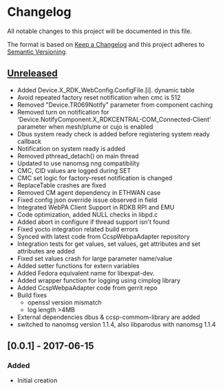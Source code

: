 # Changelog
All notable changes to this project will be documented in this file.

The format is based on [Keep a Changelog](http://keepachangelog.com/en/1.0.0/)
and this project adheres to [Semantic Versioning](http://semver.org/spec/v2.0.0.html).

## [Unreleased]
- Added Device.X_RDK_WebConfig.ConfigFile.[i]. dynamic table
- Avoid repeated factory reset notification when cmc is 512
- Removed "Device.TR069Notify" parameter from component caching
- Removed turn on notification for 'Device.NotifyComponent.X_RDKCENTRAL-COM_Connected-Client' parameter when mesh/plume or cujo is enabled
- Dbus system ready check is added before registering system ready callback
- Notification on system ready is added
- Removed pthread_detach() on main thread
- Updated to use nanomsg nng compatibility
- CMC, CID values are logged during SET
- CMC set logic for factory-reset notification is changed
- ReplaceTable crashes are fixed
- Removed CM agent dependency in ETHWAN case
- Fixed config json override issue observed in field
- Integrated WebPA Client Support in RDKB RPI and EMU 
- Code optimization, added NULL checks in libpd.c
- Added abort in configure if thread support isn't found 
- Fixed yocto integration related build errors
- Synced with latest code from CcspWebpaAdapter repository
- Integration tests for get values, set values, get attributes and set attributes are added
- Fixed set values crash for large parameter name/value
- Added setter functions for extern variables
- Added Fedora equivalent name for libexpat-dev.
- Added wrapper function for logging using cimplog library
- Added CcspWebpaAdapter code from gerrit repo
- Build fixes
    - openssl version mismatch 
    - log length >4MB
- External dependencies dbus & ccsp-commom-library are added
- switched to nanomsg version 1.1.4, also libparodus with nanomsg 1.1.4

## [0.0.1] - 2017-06-15
### Added
- Initial creation

[Unreleased]: https://github.com/Comcast/parodus2ccsp/compare/953ff88c5ad415ca486fe06164e794efa8021c5d...HEAD
